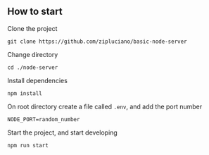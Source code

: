 ## How to start

Clone the project

```
git clone https://github.com/zipluciano/basic-node-server
```

Change directory

```
cd ./node-server
```

Install dependencies

```
npm install
```

On root directory create a file called `.env`, and add the port number

```
NODE_PORT=random_number
```

Start the project, and start developing

```
npm run start
```

